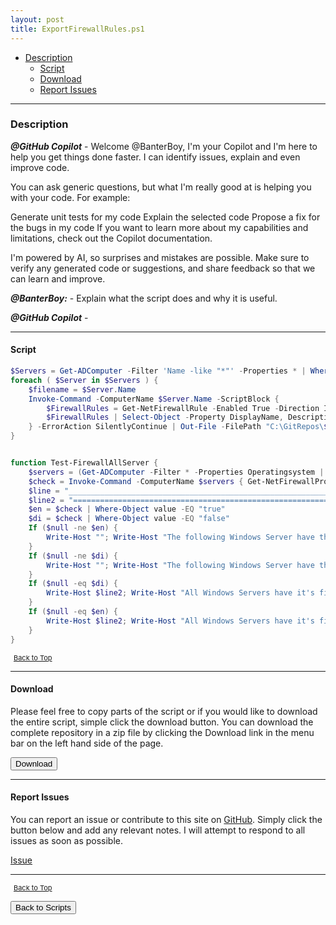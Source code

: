 ```yaml
---
layout: post
title: ExportFirewallRules.ps1
---
```


- [Description](#description)
  - [Script](#script)
  - [Download](#download)
  - [Report Issues](#report-issues)

---

### Description

**_@GitHub Copilot_** - Welcome @BanterBoy, I'm your Copilot and I'm here to help you get things done faster. I can identify issues, explain and even improve code.

You can ask generic questions, but what I'm really good at is helping you with your code. For example:

Generate unit tests for my code
Explain the selected code
Propose a fix for the bugs in my code
If you want to learn more about my capabilities and limitations, check out the Copilot documentation.

I'm powered by AI, so surprises and mistakes are possible. Make sure to verify any generated code or suggestions, and share feedback so that we can learn and improve.

**_@BanterBoy:_** - Explain what the script does and why it is useful.

**_@GitHub Copilot_** -

---

#### Script

```powershell
$Servers = Get-ADComputer -Filter 'Name -like "*"' -Properties * | Where-Object { ( $_.OperatingSystem -like '*server*' ) -and ( $_.Enabled -eq $true ) -and ( $_.IPv4Address -ne "$null" ) }
foreach ( $Server in $Servers ) {
    $filename = $Server.Name
    Invoke-Command -ComputerName $Server.Name -ScriptBlock {
        $FirewallRules = Get-NetFirewallRule -Enabled True -Direction Inbound
        $FirewallRules | Select-Object -Property DisplayName, Description, Profile, Direction, Action, DisplayGroup
    } -ErrorAction SilentlyContinue | Out-File -FilePath "C:\GitRepos\$filename.FirewallRules.txt"
}


function Test-FirewallAllServer {
    $servers = (Get-ADComputer -Filter * -Properties Operatingsystem | Where-Object { $_.operatingsystem -like "*server*" }).Name
    $check = Invoke-Command -ComputerName $servers { Get-NetFirewallProfile -Profile Domain | Select-Object -ExpandProperty Enabled } -ErrorAction SilentlyContinue
    $line = "__________________________________________________________"
    $line2 = "=========================================================="
    $en = $check | Where-Object value -EQ "true"
    $di = $check | Where-Object value -EQ "false"
    If ($null -ne $en) {
        Write-Host ""; Write-Host "The following Windows Server have their firewall enabled:" -ForegroundColor Green; $line; Write-Output ""$en.PSComputerName""; Write-Host ""
    }
    If ($null -ne $di) {
        Write-Host ""; Write-Host "The following Windows Server have their firewall disabled:" -ForegroundColor Red ; $line; Write-Output ""$di.PSComputerName""; Write-Host ""
    }
    If ($null -eq $di) {
        Write-Host $line2; Write-Host "All Windows Servers have it's firewall enabled" -ForegroundColor Green; Write-Host ""
    }
    If ($null -eq $en) {
        Write-Host $line2; Write-Host "All Windows Servers have it's firewall disabled" -ForegroundColor Red; Write-Host ""
    }
}
```

<span style="font-size:11px;"><a href="#"><i class="fas fa-caret-up" aria-hidden="true" style="color: white; margin-right:5px;"></i>Back to Top</a></span>

---

#### Download

Please feel free to copy parts of the script or if you would like to download the entire script, simple click the download button. You can download the complete repository in a zip file by clicking the Download link in the menu bar on the left hand side of the page.

<button class="btn" type="submit" onclick="window.open('/PowerShell/scripts/information/ExportFirewallRules.ps1')">
    <i class="fa fa-cloud-download-alt">
    </i>
        Download
</button>

---

#### Report Issues

You can report an issue or contribute to this site on <a href="https://github.com/BanterBoy/scripts-blog/issues">GitHub</a>. Simply click the button below and add any relevant notes. I will attempt to respond to all issues as soon as possible.

<!-- Place this tag where you want the button to render. -->

<a class="github-button" href="https://github.com/BanterBoy/scripts-blog/issues/new?title=ExportFirewallRules.ps1&body=There is a problem with this function. Please find details below." data-show-count="true" aria-label="Issue BanterBoy/scripts-blog on GitHub">Issue</a>

---

<span style="font-size:11px;"><a href="#"><i class="fas fa-caret-up" aria-hidden="true" style="color: white; margin-right:5px;"></i>Back to Top</a></span>

<a href="/menu/_pages/scripts.html">
    <button class="btn">
        <i class='fas fa-reply'>
        </i>
            Back to Scripts
    </button>
</a>

[1]: http://ecotrust-canada.github.io/markdown-toc
[2]: https://github.com/googlearchive/code-prettify

